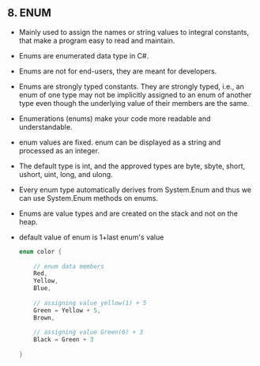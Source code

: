 ## 8. ENUM

- Mainly used to assign the names or string values to integral constants, that make a program easy to read and maintain.

- Enums are enumerated data type in C#.

- Enums are not for end-users, they are meant for developers.

- Enums are strongly typed constants. They are strongly typed, i.e., an enum of one type may not be implicitly assigned to an enum of another type even though the underlying value of their members are the same.

- Enumerations (enums) make your code more readable and understandable.

- enum values are fixed. enum can be displayed as a string and processed as an integer.

- The default type is int, and the approved types are byte, sbyte, short, ushort, uint, long, and ulong.

- Every enum type automatically derives from System.Enum and thus we can use System.Enum methods on enums.

- Enums are value types and are created on the stack and not on the heap.

- default value of enum is 1+last enum's value

  ```C#
  enum color { 
        
      // enum data members 
      Red, 
      Yellow, 
      Blue, 
        
      // assigning value yellow(1) + 5 
      Green = Yellow + 5, 
      Brown, 
        
      // assigning value Green(6) + 3 
      Black = Green + 3 
    
  } 
  ```

  